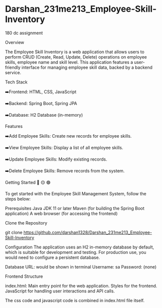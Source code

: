 # Darshan_231me213_Employee-Skill-Inventory
180 dc assignment

Overview

The Employee Skill Inventory is a web application that allows users to perform CRUD (Create, Read, Update, Delete) operations on employee skills, employee name and skill level. This application features a user-friendly interface for managing employee skill data, backed by a backend service.


Tech Stack

:arrow_right:Frontend: HTML, CSS, JavaScript

:arrow_right:Backend: Spring Boot, Spring JPA

:arrow_right:Database: H2 Database (in-memory)


Features

:arrow_right:Add Employee Skills: Create new records for employee skills.

:arrow_right:View Employee Skills: Display a list of all employee skills.

:arrow_right:Update Employee Skills: Modify existing records.

:arrow_right:Delete Employee Skills: Remove records from the system.

Getting Started :red_circle: :yellow_circle: :green_circle:

To get started with the Employee Skill Management System, follow the steps below:

Prerequisites
Java JDK 11 or later
Maven (for building the Spring Boot application)
A web browser (for accessing the frontend)

Clone the Repository

git clone https://github.com/darshan1328/Darshan_231me213_Employee-Skill-Inventory

Configuration
The application uses an H2 in-memory database by default, which is suitable for development and testing. For production use, you would need to configure a persistent database.

Database URL: would be shown in terminal
Username: sa
Password: (none)


Frontend Structure

index.html: Main entry point for the web application.
            Styles for the frontend.
            JavaScript for handling user interactions and API calls.

The css code and javascript code is combined in index.html file itself.


